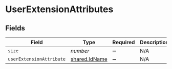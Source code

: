 # UserExtensionAttributes


## Fields

| Field                                          | Type                                           | Required                                       | Description                                    | Example                                        |
| ---------------------------------------------- | ---------------------------------------------- | ---------------------------------------------- | ---------------------------------------------- | ---------------------------------------------- |
| `size`                                         | *number*                                       | :heavy_minus_sign:                             | N/A                                            | 1                                              |
| `userExtensionAttribute`                       | [shared.IdName](../../models/shared/idname.md) | :heavy_minus_sign:                             | N/A                                            |                                                |